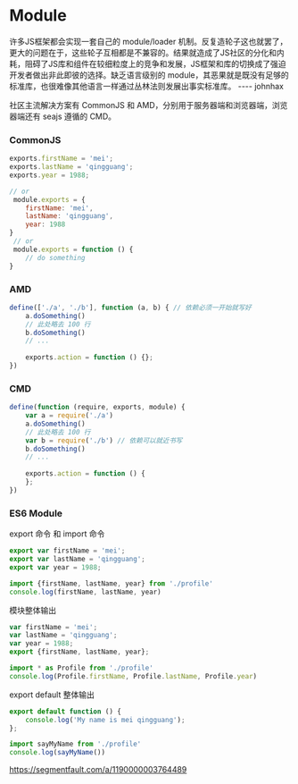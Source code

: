 # Module

许多JS框架都会实现一套自己的 module/loader 机制。反复造轮子这也就罢了，更大的问题在于，这些轮子互相都是不兼容的。结果就造成了JS社区的分化和内耗，阻碍了JS库和组件在较细粒度上的竞争和发展，JS框架和库的切换成了强迫开发者做出非此即彼的选择。缺乏语言级别的 module，其恶果就是既没有足够的标准库，也很难像其他语言一样通过丛林法则发展出事实标准库。 ---- johnhax

社区主流解决方案有 CommonJS 和 AMD，分别用于服务器端和浏览器端，浏览器端还有 seajs 遵循的 CMD。


### CommonJS

```javascript
exports.firstName = 'mei';
exports.lastName = 'qingguang';
exports.year = 1988;

// or
 module.exports = {
	firstName: 'mei',
	lastName: 'qingguang',
	year: 1988
}
 // or
 module.exports = function () {
	// do something
}
```


### AMD

```javascript
define(['./a', './b'], function (a, b) { // 依赖必须一开始就写好
	a.doSomething()
	// 此处略去 100 行
	b.doSomething()
	// ...
	
	exports.action = function () {};
})
```

### CMD

```javascript
define(function (require, exports, module) {
	var a = require('./a')
	a.doSomething()
	// 此处略去 100 行
	var b = require('./b') // 依赖可以就近书写
	b.doSomething()
	// ...
	
	exports.action = function () {
	};
})
```

### ES6 Module

export 命令 和 import 命令

```javascript
export var firstName = 'mei';
export var lastName = 'qingguang';
export var year = 1988;

import {firstName, lastName, year} from './profile'
console.log(firstName, lastName, year)
```

模块整体输出

```javascript
var firstName = 'mei';
var lastName = 'qingguang';
var year = 1988;
export {firstName, lastName, year};

import * as Profile from './profile'
console.log(Profile.firstName, Profile.lastName, Profile.year)
```

export default 整体输出

```javascript
export default function () {
    console.log('My name is mei qingguang');
};

import sayMyName from './profile'
console.log(sayMyName())
```

https://segmentfault.com/a/1190000003764489


